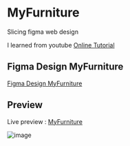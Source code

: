# MyFurniture
Slicing figma web design

I learned from youtube [Online Tutorial](https://www.youtube.com/playlist?list=PL-YZOfK-KK_lUMsvq0rc_pgYj9L8Rv7Nf)

## Figma Design MyFurniture
[Figma Design MyFurniture](https://www.figma.com/file/PGAapP5pdrSHOuzYdKEQil/Furniture-Design?node-id=2%3A2)

## Preview
Live preview : [MyFurniture](https://myfurniture1.netlify.app/)

![image](https://user-images.githubusercontent.com/58714239/175209127-97f107bc-4e4f-4f6b-91c2-f322c0ae5489.png)
